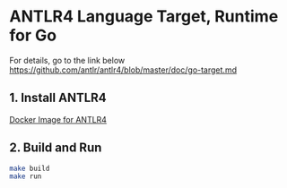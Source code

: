 # ANTLR4 Language Target, Runtime for Go

For details, go to the link below
<https://github.com/antlr/antlr4/blob/master/doc/go-target.md>

## 1. Install ANTLR4

[Docker Image for ANTLR4](https://github.com/antlr/antlr4/tree/master/docker)

## 2. Build and Run

```sh
make build
make run
```

